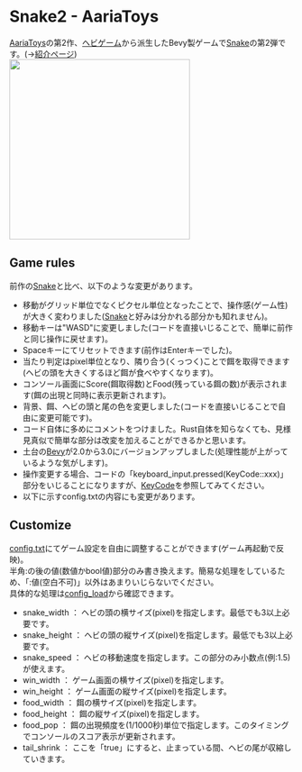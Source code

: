 # Snake2 - AariaToys
[AariaToys](https://github.com/Aariar/bevy_games/tree/main/AariaToys)の第2作、[ヘビゲーム](https://github.com/marcusbuffett/bevy_snake)から派生したBevy製ゲームで[Snake](https://github.com/Aariar/snake)の第2弾です。(→[紹介ページ](https://www.aaria.net/2020/11/138.html))  
<img src="https://1.bp.blogspot.com/-q2bYPY2eJUM/X60G2pH0rHI/AAAAAAAABD0/-vc3_B2NL28MbK2K8lpoZg7HafmAttZiwCLcBGAsYHQ/s320/snake2.png" width=320>
## Game rules
前作の[Snake](https://github.com/Aariar/snake)と比べ、以下のような変更があります。
- 移動がグリッド単位でなくピクセル単位となったことで、操作感(ゲーム性)が大きく変わりました([Snake](https://github.com/Aariar/snake)と好みは分かれる部分かも知れません)。
- 移動キーは"WASD"に変更しました(コードを直接いじることで、簡単に前作と同じ操作に戻せます)。
- Spaceキーにてリセットできます(前作はEnterキーでした)。
- 当たり判定はpixel単位となり、隣り合う(くっつく)ことで餌を取得できます(ヘビの頭を大きくするほど餌が食べやすくなります)。
- コンソール画面にScore(餌取得数)とFood(残っている餌の数)が表示されます(餌の出現と同時に表示更新されます)。
- 背景、餌、ヘビの頭と尾の色を変更しました(コードを直接いじることで自由に変更可能です)。
- コード自体に多めにコメントをつけました。Rust自体を知らなくても、見様見真似で簡単な部分は改変を加えることができるかと思います。
- 土台の[Bevy](https://bevyengine.org/)が2.0から3.0にバージョンアップしました(処理性能が上がっているような気がします)。
- 操作変更する場合、コードの「keyboard_input.pressed(KeyCode::xxx)」部分をいじることになりますが、[KeyCode](https://docs.rs/bevy/0.3.0/bevy/prelude/enum.KeyCode.html)を参照してみてください。
- 以下に示すconfig.txtの内容にも変更があります。

## Customize
[config.txt](https://github.com/Aariar/Snake2/blob/main/config.txt)にてゲーム設定を自由に調整することができます(ゲーム再起動で反映)。  
半角:の後の値(数値かbool値)部分のみ書き換えます。簡易な処理をしているため、「:値(空白不可)」以外はあまりいじらないでください。  
具体的な処理は[config_load](https://github.com/Aariar/Snake2/blob/main/src/main.rs)から確認できます。  
  
- snake_width ： ヘビの頭の横サイズ(pixel)を指定します。最低でも3以上必要です。
- snake_height ： ヘビの頭の縦サイズ(pixel)を指定します。最低でも3以上必要です。
- snake_speed ： ヘビの移動速度を指定します。この部分のみ小数点(例:1.5)が使えます。
- win_width ： ゲーム画面の横サイズ(pixel)を指定します。
- win_height ： ゲーム画面の縦サイズ(pixel)を指定します。
- food_width ： 餌の横サイズ(pixel)を指定します。
- food_height ： 餌の縦サイズ(pixel)を指定します。
- food_pop ： 餌の出現頻度を(1/1000秒)単位で指定します。このタイミングでコンソールのスコア表示が更新されます。
- tail_shrink ： ここを「true」にすると、止まっている間、ヘビの尾が収縮していきます。
